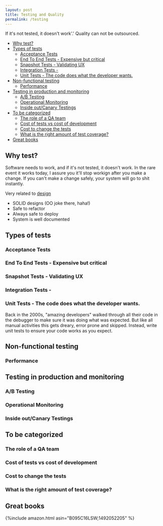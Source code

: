 ```yaml
---
layout: post
title: Testing and Quality
permalink: /testing
---
```


If it's not tested, it doesn't work'.' Quality can not be outsourced.

<!-- prettier-ignore-start -->
<!-- vim-markdown-toc GFM -->

- [Why test?](#why-test)
- [Types of tests](#types-of-tests)
    - [Acceptance Tests](#acceptance-tests)
    - [End To End Tests - Expensive but critical](#end-to-end-tests---expensive-but-critical)
    - [Snapshot Tests - Validating UX](#snapshot-tests---validating-ux)
    - [Integration Tests -](#integration-tests--)
    - [Unit Tests - The code does what the developer wants.](#unit-tests---the-code-does-what-the-developer-wants)
- [Non-functional testing](#non-functional-testing)
    - [Performance](#performance)
- [Testing in production and monitoring](#testing-in-production-and-monitoring)
    - [A/B Testing](#ab-testing)
    - [Operational Monitoring](#operational-monitoring)
    - [Inside out/Canary Testings](#inside-outcanary-testings)
- [To be categorized](#to-be-categorized)
    - [The role of a QA team](#the-role-of-a-qa-team)
    - [Cost of tests vs cost of development](#cost-of-tests-vs-cost-of-development)
    - [Cost to change the tests](#cost-to-change-the-tests)
    - [What is the right amount of test coverage?](#what-is-the-right-amount-of-test-coverage)
- [Great books](#great-books)

<!-- vim-markdown-toc -->
<!-- prettier-ignore-end -->

## Why test?

Software needs to work, and if it's not tested, it doesn't work. In the rare event it works today, I assure you it'll stop workign after you make a change. If you can't make a change safely, your system will go to shit instantly.

Very related to [design](/td/design)

- SOLID designs (OO joke there, haha!)
- Safe to refactor
- Always safe to deploy
- System is well documented

## Types of tests

### Acceptance Tests

### End To End Tests - Expensive but critical

### Snapshot Tests - Validating UX

### Integration Tests -

### Unit Tests - The code does what the developer wants.

Back in the 2000s, "amazing developers" walked through all their code in the debugger to make sure it was doing what was expected. But like all manual activities this gets dreary, error prone and skipped. Instead, write unit tests to ensure your code works as you expect.

## Non-functional testing

### Performance

## Testing in production and monitoring

### A/B Testing

### Operational Monitoring

### Inside out/Canary Testings

## To be categorized

### The role of a QA team

### Cost of tests vs cost of development

### Cost to change the tests

### What is the right amount of test coverage?

## Great books

{%include amazon.html asin="B095C16LSW;1492052205" %}
